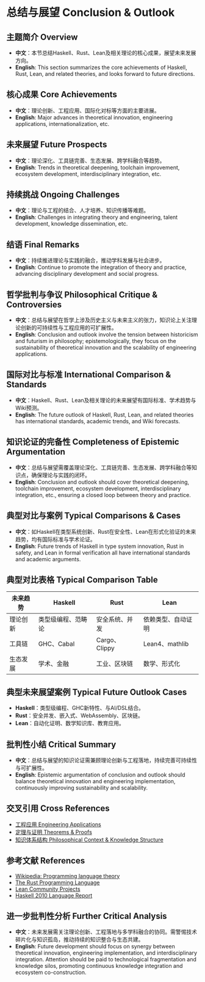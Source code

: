 # 总结与展望 Conclusion & Outlook

## 主题简介 Overview

- **中文**：本节总结Haskell、Rust、Lean及相关理论的核心成果，展望未来发展方向。
- **English**: This section summarizes the core achievements of Haskell, Rust, Lean, and related theories, and looks forward to future directions.

## 核心成果 Core Achievements

- **中文**：理论创新、工程应用、国际化对标等方面的主要进展。
- **English**: Major advances in theoretical innovation, engineering applications, internationalization, etc.

## 未来展望 Future Prospects

- **中文**：理论深化、工具链完善、生态发展、跨学科融合等趋势。
- **English**: Trends in theoretical deepening, toolchain improvement, ecosystem development, interdisciplinary integration, etc.

## 持续挑战 Ongoing Challenges

- **中文**：理论与工程的结合、人才培养、知识传播等难题。
- **English**: Challenges in integrating theory and engineering, talent development, knowledge dissemination, etc.

## 结语 Final Remarks

- **中文**：持续推进理论与实践的融合，推动学科发展与社会进步。
- **English**: Continue to promote the integration of theory and practice, advancing disciplinary development and social progress.

## 哲学批判与争议 Philosophical Critique & Controversies

- **中文**：总结与展望在哲学上涉及历史主义与未来主义的张力，知识论上关注理论创新的可持续性与工程应用的可扩展性。
- **English**: Conclusion and outlook involve the tension between historicism and futurism in philosophy; epistemologically, they focus on the sustainability of theoretical innovation and the scalability of engineering applications.

## 国际对比与标准 International Comparison & Standards

- **中文**：Haskell、Rust、Lean及相关理论的未来展望有国际标准、学术趋势与Wiki预测。
- **English**: The future outlook of Haskell, Rust, Lean, and related theories has international standards, academic trends, and Wiki forecasts.

## 知识论证的完备性 Completeness of Epistemic Argumentation

- **中文**：总结与展望需覆盖理论深化、工具链完善、生态发展、跨学科融合等知识点，确保理论与实践的闭环。
- **English**: Conclusion and outlook should cover theoretical deepening, toolchain improvement, ecosystem development, interdisciplinary integration, etc., ensuring a closed loop between theory and practice.

## 典型对比与案例 Typical Comparisons & Cases

- **中文**：如Haskell在类型系统创新、Rust在安全性、Lean在形式化验证的未来趋势，均有国际标准与学术论证。
- **English**: Future trends of Haskell in type system innovation, Rust in safety, and Lean in formal verification all have international standards and academic arguments.

## 典型对比表格 Typical Comparison Table

| 未来趋势 | Haskell | Rust | Lean |
|----------|---------|------|------|
| 理论创新 | 类型级编程、范畴论 | 安全系统、并发 | 依赖类型、自动证明 |
| 工具链   | GHC、Cabal | Cargo、Clippy | Lean4、mathlib |
| 生态发展 | 学术、金融 | 工业、区块链 | 数学、形式化 |

## 典型未来展望案例 Typical Future Outlook Cases

- **Haskell**：类型级编程、GHC新特性、与AI/DSL结合。
- **Rust**：安全并发、嵌入式、WebAssembly、区块链。
- **Lean**：自动化证明、数学知识库、教育应用。

## 批判性小结 Critical Summary

- **中文**：总结与展望的知识论证需兼顾理论创新与工程落地，持续完善可持续性与可扩展性。
- **English**: Epistemic argumentation of conclusion and outlook should balance theoretical innovation and engineering implementation, continuously improving sustainability and scalability.

## 交叉引用 Cross References

- [工程应用 Engineering Applications](../EngineeringApplications/README.md)
- [定理与证明 Theorems & Proofs](../Theorems_Proofs/README.md)
- [知识体系结构 Philosophical Context & Knowledge Structure](../Philosophy_KnowledgeGraph/README.md)

## 参考文献 References

- [Wikipedia: Programming language theory](https://en.wikipedia.org/wiki/Programming_language_theory)
- [The Rust Programming Language](https://doc.rust-lang.org/book/)
- [Lean Community Projects](https://leanprover-community.github.io/)
- [Haskell 2010 Language Report](https://www.haskell.org/onlinereport/haskell2010/)

## 进一步批判性分析 Further Critical Analysis

- **中文**：未来发展需关注理论创新、工程落地与多学科融合的协同。需警惕技术碎片化与知识孤岛，推动持续的知识整合与生态共建。
- **English**: Future development should focus on synergy between theoretical innovation, engineering implementation, and interdisciplinary integration. Attention should be paid to technological fragmentation and knowledge silos, promoting continuous knowledge integration and ecosystem co-construction.
